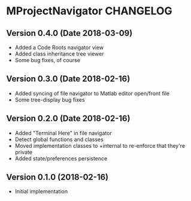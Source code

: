 MProjectNavigator CHANGELOG
============================

## Version 0.4.0 (Date 2018-03-09)

* Added a Code Roots navigator view
* Added class inheritance tree viewer
* Some bug fixes, of course

## Version 0.3.0 (Date 2018-02-16)

* Added syncing of file navigator to Matlab editor open/front file
* Some tree-display bug fixes

## Version 0.2.0 (Date 2018-02-16)

* Added "Terminal Here" in file navigator
* Detect global functions and classes
* Moved implementation classes to +internal to re-enforce that they're private
* Added state/preferences persistence

## Version 0.1.0 (2018-02-16)

* Initial implementation
